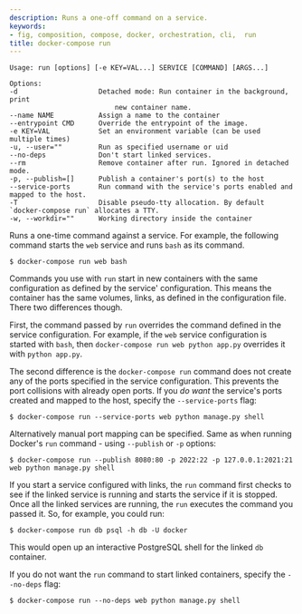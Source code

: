 ```yaml
---
description: Runs a one-off command on a service.
keywords:
- fig, composition, compose, docker, orchestration, cli,  run
title: docker-compose run
---
```


```
Usage: run [options] [-e KEY=VAL...] SERVICE [COMMAND] [ARGS...]

Options:
-d                    Detached mode: Run container in the background, print
                          new container name.
--name NAME           Assign a name to the container
--entrypoint CMD      Override the entrypoint of the image.
-e KEY=VAL            Set an environment variable (can be used multiple times)
-u, --user=""         Run as specified username or uid
--no-deps             Don't start linked services.
--rm                  Remove container after run. Ignored in detached mode.
-p, --publish=[]      Publish a container's port(s) to the host
--service-ports       Run command with the service's ports enabled and mapped to the host.
-T                    Disable pseudo-tty allocation. By default `docker-compose run` allocates a TTY.
-w, --workdir=""      Working directory inside the container
```

Runs a one-time command against a service. For example, the following command starts the `web` service and runs `bash` as its command.

    $ docker-compose run web bash

Commands you use with `run` start in new containers with the same configuration as defined by the service' configuration. This means the container has the same volumes, links, as defined in the configuration file. There two differences though.

First, the command passed by `run` overrides the command defined in the service configuration. For example, if the  `web` service configuration is started with `bash`, then `docker-compose run web python app.py` overrides it with `python app.py`.

The second difference is the `docker-compose run` command does not create any of the ports specified in the service configuration. This prevents the port collisions with already open ports. If you *do want* the service's ports created and mapped to the host, specify the `--service-ports` flag:

    $ docker-compose run --service-ports web python manage.py shell

Alternatively manual port mapping can be specified. Same as when running Docker's `run` command - using `--publish` or `-p` options:

    $ docker-compose run --publish 8080:80 -p 2022:22 -p 127.0.0.1:2021:21 web python manage.py shell

If you start a service configured with links, the `run` command first checks to see if the linked service is running and starts the service if it is stopped.  Once all the linked services are running, the `run` executes the command you passed it.  So, for example, you could run:

    $ docker-compose run db psql -h db -U docker

This would open up an interactive PostgreSQL shell for the linked `db` container.

If you do not want the `run` command to start linked containers, specify the `--no-deps` flag:

    $ docker-compose run --no-deps web python manage.py shell
